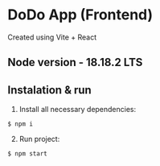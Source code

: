 # DoDo App (Frontend)

Created using Vite + React

## Node version - 18.18.2 LTS

## Instalation & run

1. Install all necessary dependencies:

```
$ npm i
```

2. Run project:

```
$ npm start
```
